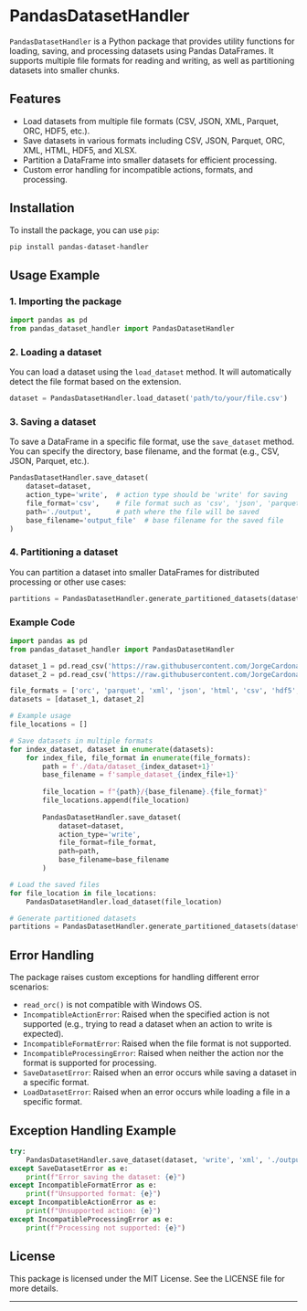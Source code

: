 # PandasDatasetHandler

`PandasDatasetHandler` is a Python package that provides utility functions for loading, saving, and processing datasets using Pandas DataFrames. It supports multiple file formats for reading and writing, as well as partitioning datasets into smaller chunks.

## Features
- Load datasets from multiple file formats (CSV, JSON, XML, Parquet, ORC, HDF5, etc.).
- Save datasets in various formats including CSV, JSON, Parquet, ORC, XML, HTML, HDF5, and XLSX.
- Partition a DataFrame into smaller datasets for efficient processing.
- Custom error handling for incompatible actions, formats, and processing.

## Installation

To install the package, you can use `pip`:

```bash
pip install pandas-dataset-handler
```

## Usage Example

### 1. Importing the package

```python
import pandas as pd
from pandas_dataset_handler import PandasDatasetHandler
```

### 2. Loading a dataset

You can load a dataset using the `load_dataset` method. It will automatically detect the file format based on the extension.

```python
dataset = PandasDatasetHandler.load_dataset('path/to/your/file.csv')
```

### 3. Saving a dataset

To save a DataFrame in a specific file format, use the `save_dataset` method. You can specify the directory, base filename, and the format (e.g., CSV, JSON, Parquet, etc.).

```python
PandasDatasetHandler.save_dataset(
    dataset=dataset,
    action_type='write',  # action type should be 'write' for saving
    file_format='csv',    # file format such as 'csv', 'json', 'parquet', etc.
    path='./output',      # path where the file will be saved
    base_filename='output_file'  # base filename for the saved file
)
```

### 4. Partitioning a dataset

You can partition a dataset into smaller DataFrames for distributed processing or other use cases:

```python
partitions = PandasDatasetHandler.generate_partitioned_datasets(dataset, num_parts=5)
```

### Example Code

```python
import pandas as pd
from pandas_dataset_handler import PandasDatasetHandler

dataset_1 = pd.read_csv('https://raw.githubusercontent.com/JorgeCardona/data-collection-json-csv-sql/refs/heads/main/csv/flight_logs_part_1.csv')
dataset_2 = pd.read_csv('https://raw.githubusercontent.com/JorgeCardona/data-collection-json-csv-sql/refs/heads/main/csv/flight_logs_part_2.csv')

file_formats = ['orc', 'parquet', 'xml', 'json', 'html', 'csv', 'hdf5', 'xlsx']
datasets = [dataset_1, dataset_2]
```

```python
# Example usage
file_locations = []

# Save datasets in multiple formats
for index_dataset, dataset in enumerate(datasets):
    for index_file, file_format in enumerate(file_formats):
        path = f'./data/dataset_{index_dataset+1}'
        base_filename = f'sample_dataset_{index_file+1}'
        
        file_location = f"{path}/{base_filename}.{file_format}"
        file_locations.append(file_location)
        
        PandasDatasetHandler.save_dataset(
            dataset=dataset,
            action_type='write',
            file_format=file_format,
            path=path,
            base_filename=base_filename
        )
```

```python
# Load the saved files
for file_location in file_locations:
    PandasDatasetHandler.load_dataset(file_location)
```

```python
# Generate partitioned datasets
partitions = PandasDatasetHandler.generate_partitioned_datasets(dataset_2, 7)
```

## Error Handling

The package raises custom exceptions for handling different error scenarios:
- `read_orc()` is not compatible with Windows OS.
- `IncompatibleActionError`: Raised when the specified action is not supported (e.g., trying to read a dataset when an action to write is expected).
- `IncompatibleFormatError`: Raised when the file format is not supported.
- `IncompatibleProcessingError`: Raised when neither the action nor the format is supported for processing.
- `SaveDatasetError`: Raised when an error occurs while saving a dataset in a specific format.
- `LoadDatasetError`: Raised when an error occurs while loading a file in a specific format.

## Exception Handling Example

```python
try:
    PandasDatasetHandler.save_dataset(dataset, 'write', 'xml', './output', 'example')
except SaveDatasetError as e:
    print(f"Error saving the dataset: {e}")
except IncompatibleFormatError as e:
    print(f"Unsupported format: {e}")
except IncompatibleActionError as e:
    print(f"Unsupported action: {e}")
except IncompatibleProcessingError as e:
    print(f"Processing not supported: {e}")
```

## License

This package is licensed under the MIT License. See the LICENSE file for more details.

---